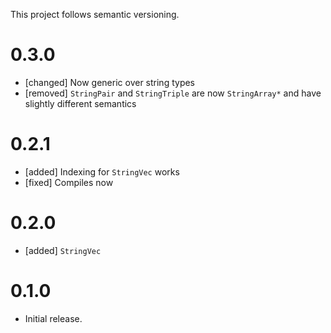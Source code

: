 This project follows semantic versioning.

# 0.3.0

* [changed] Now generic over string types
* [removed] `StringPair` and `StringTriple` are now `StringArray*` and have
            slightly different semantics

# 0.2.1

* [added] Indexing for `StringVec` works
* [fixed] Compiles now

# 0.2.0

* [added] `StringVec`

# 0.1.0

* Initial release.
